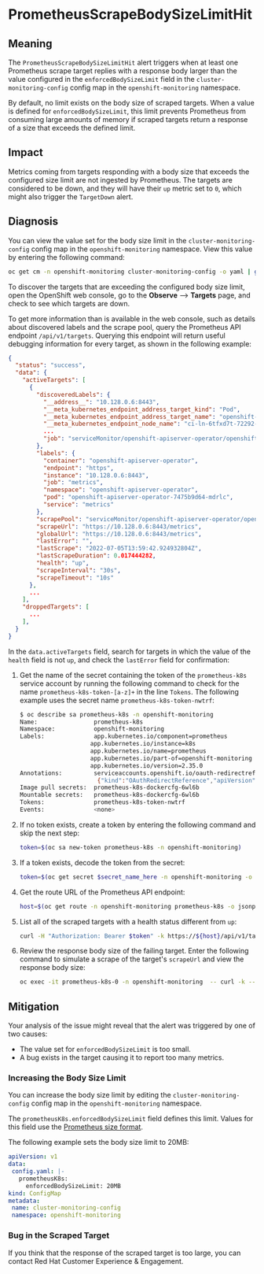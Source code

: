 # PrometheusScrapeBodySizeLimitHit

## Meaning

The `PrometheusScrapeBodySizeLimitHit` alert triggers when at least one
Prometheus scrape target replies with a response body larger than the
value configured in the `enforcedBodySizeLimit` field in the
`cluster-monitoring-config` config map in the `openshift-monitoring` namespace.

By default, no limit exists on the body size of scraped targets. When a value
is defined for `enforcedBodySizeLimit`, this limit prevents Prometheus from
consuming large amounts of memory if scraped targets return a response of a
size that exceeds the defined limit.

## Impact

Metrics coming from targets responding with a body size that exceeds the
configured size limit are not ingested by Prometheus. The targets are
considered to be down, and they will have their `up` metric set to `0`, which
might also trigger the `TargetDown` alert.

## Diagnosis

You can view the value set for the body size limit in the
`cluster-monitoring-config` config map in the `openshift-monitoring` namespace.
View this value by entering the following command:

```bash
oc get cm -n openshift-monitoring cluster-monitoring-config -o yaml | grep enforcedBodySizeLimit
```

To discover the targets that are exceeding the configured body size limit, open
the OpenShift web console, go to the **Observe** --> **Targets** page, and check
to see which targets are down.

To get more information than is available in the web console, such as details
about discovered labels and the scrape pool, query the Prometheus API endpoint
`/api/v1/targets`. Querying this endpoint will return useful debugging
information for every target, as shown in the following example:

```json
{
  "status": "success",
  "data": {
    "activeTargets": [
      {
        "discoveredLabels": {
          "__address__": "10.128.0.6:8443",
          "__meta_kubernetes_endpoint_address_target_kind": "Pod",
          "__meta_kubernetes_endpoint_address_target_name": "openshift-apiserver-operator-7475b9d64-mdrlc",
          "__meta_kubernetes_endpoint_node_name": "ci-ln-6tfxd7t-72292-d7lf2-master-2",
          ...
          "job": "serviceMonitor/openshift-apiserver-operator/openshift-apiserver-operator/0"
        },
        "labels": {
          "container": "openshift-apiserver-operator",
          "endpoint": "https",
          "instance": "10.128.0.6:8443",
          "job": "metrics",
          "namespace": "openshift-apiserver-operator",
          "pod": "openshift-apiserver-operator-7475b9d64-mdrlc",
          "service": "metrics"
        },
        "scrapePool": "serviceMonitor/openshift-apiserver-operator/openshift-apiserver-operator/0",
        "scrapeUrl": "https://10.128.0.6:8443/metrics",
        "globalUrl": "https://10.128.0.6:8443/metrics",
        "lastError": "",
        "lastScrape": "2022-07-05T13:59:42.924932804Z",
        "lastScrapeDuration": 0.017444282,
        "health": "up",
        "scrapeInterval": "30s",
        "scrapeTimeout": "10s"
      },
      ...
    ],
    "droppedTargets": [
      ...
    ],
  }
}
```

In the `data.activeTargets` field, search for targets in which the value of the
`health` field is not `up`, and check the `lastError` field for confirmation:

1. Get the name of the secret containing the token of the `prometheus-k8s`
   service account by running the following command to check for the name
   `prometheus-k8s-token-[a-z]+` in the line `Tokens`. The following example
   uses the secret name `prometheus-k8s-token-nwtrf`:

    ```bash
    $ oc describe sa prometheus-k8s -n openshift-monitoring
    Name:                prometheus-k8s
    Namespace:           openshift-monitoring
    Labels:              app.kubernetes.io/component=prometheus
                        app.kubernetes.io/instance=k8s
                        app.kubernetes.io/name=prometheus
                        app.kubernetes.io/part-of=openshift-monitoring
                        app.kubernetes.io/version=2.35.0
    Annotations:         serviceaccounts.openshift.io/oauth-redirectreference.prometheus-k8s:
                          {"kind":"OAuthRedirectReference","apiVersion":"v1","reference":{"kind":"Route","name":"prometheus-k8s"}}
    Image pull secrets:  prometheus-k8s-dockercfg-6wl6b
    Mountable secrets:   prometheus-k8s-dockercfg-6wl6b
    Tokens:              prometheus-k8s-token-nwtrf
    Events:              <none>
    ```
2. If no token exists, create a token by entering the following command and
   skip the next step:

    ```bash
    token=$(oc sa new-token prometheus-k8s -n openshift-monitoring)
    ```

3. If a token exists, decode the token from the secret:

    ```bash
    token=$(oc get secret $secret_name_here -n openshift-monitoring -o jsonpath={.data.token} | base64 -d)
    ```

4. Get the route URL of the Prometheus API endpoint:

    ```bash
    host=$(oc get route -n openshift-monitoring prometheus-k8s -o jsonpath={.spec.host})
    ```

5. List all of the scraped targets with a health status different from `up`:

    ```bash
    curl -H "Authorization: Bearer $token" -k https://${host}/api/v1/targets | jq '.data.activeTargets[]|select(.health!="up")'
    ```

6. Review the response body size of the failing target. Enter the following
   command to simulate a scrape of the target's `scrapeUrl` and view the
   response body size:

    ```bash
    oc exec -it prometheus-k8s-0 -n openshift-monitoring  -- curl -k --key /etc/prometheus/secrets/metrics-client-certs/tls.key --cert /etc/prometheus/secrets/metrics-client-certs/tls.crt --cacert /etc/prometheus/configmaps/serving-certs-ca-bundle/service-ca.crt $scrape_url | wc --bytes
    ```

## Mitigation

Your analysis of the issue might reveal that the alert was triggered by one of
two causes:

* The value set for `enforcedBodySizeLimit` is too small.
* A bug exists in the target causing it to report too many metrics.

### Increasing the Body Size Limit

You can increase the body size limit by editing the `cluster-monitoring-config`
config map in the `openshift-monitoring` namespace.

The `prometheusK8s.enforcedBodySizeLimit` field defines this limit. Values for
this field use the [Prometheus size format](https://prometheus.io/docs/prometheus/latest/configuration/configuration/#size).

The following example sets the body size limit to 20MB:

 ```yaml
apiVersion: v1
data:
  config.yaml: |-
    prometheusK8s:
      enforcedBodySizeLimit: 20MB
kind: ConfigMap
metadata:
  name: cluster-monitoring-config
  namespace: openshift-monitoring
 ```

### Bug in the Scraped Target

If you think that the response of the scraped target is too large, you can
contact Red Hat Customer Experience & Engagement.
